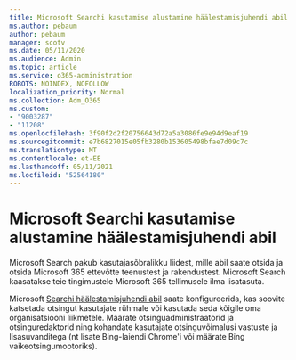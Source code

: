 ```yaml
---
title: Microsoft Searchi kasutamise alustamine häälestamisjuhendi abil
ms.author: pebaum
author: pebaum
manager: scotv
ms.date: 05/11/2020
ms.audience: Admin
ms.topic: article
ms.service: o365-administration
ROBOTS: NOINDEX, NOFOLLOW
localization_priority: Normal
ms.collection: Adm_O365
ms.custom:
- "9003287"
- "11208"
ms.openlocfilehash: 3f90f2d2f20756643d72a5a3086fe9e94d9eaf19
ms.sourcegitcommit: e7b6827015e05fb3280b153605498bfae7d09c7c
ms.translationtype: MT
ms.contentlocale: et-EE
ms.lasthandoff: 05/11/2021
ms.locfileid: "52564180"
---
```

# <a name="get-started-with-microsoft-search-using-the-set-up-guide"></a>Microsoft Searchi kasutamise alustamine häälestamisjuhendi abil

Microsoft Search pakub kasutajasõbralikku liidest, mille abil saate otsida ja otsida Microsoft 365 ettevõtte teenustest ja rakendustest. Microsoft Search kaasatakse teie tingimustele Microsoft 365 tellimusele ilma lisatasuta. 

Microsoft [Searchi häälestamisjuhendi abil](https://go.microsoft.com/fwlink/?linkid=2156919) saate konfigureerida, kas soovite katsetada otsingut kasutajate rühmale või kasutada seda kõigile oma organisatsiooni liikmetele. Määrate otsinguadministraatorid ja otsinguredaktorid ning kohandate kasutajate otsinguvõimalusi vastuste ja lisasuvanditega (nt lisate Bing-laiendi Chrome'i või määrate Bing vaikeotsingumootoriks).